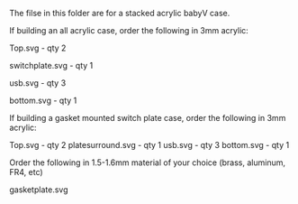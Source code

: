 The filse in this folder are for a stacked acrylic babyV case.

If building an all acrylic case, order the following in 3mm acrylic:

Top.svg - qty 2

switchplate.svg - qty 1

usb.svg - qty 3

bottom.svg - qty 1


If building a gasket mounted switch plate case, order the following in 3mm acrylic:

Top.svg - qty 2
platesurround.svg - qty 1
usb.svg - qty 3
bottom.svg - qty 1

Order the following in 1.5-1.6mm material of your choice (brass, aluminum, FR4, etc)

gasketplate.svg
